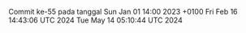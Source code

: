Commit ke-55 pada tanggal Sun Jan 01 14:00 2023 +0100
Fri Feb 16 14:43:06 UTC 2024
Tue May 14 05:10:44 UTC 2024
